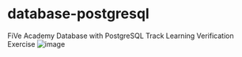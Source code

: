 # database-postgresql
FiVe Academy Database with PostgreSQL Track Learning Verification Exercise
![image](https://user-images.githubusercontent.com/36998416/171754128-977f993d-f4ca-4cbd-bb0b-d2786a180887.png)
